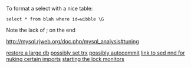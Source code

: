 To format a select with a nice table:

`select * from blah where id=wibble \G`

Note the lack of ; on the end

http://mysql.rjweb.org/doc.php/mysql_analysis#tuning

[restore a large db](https://stackoverflow.com/questions/13717277/how-can-i-import-a-large-14-gb-mysql-dump-file-into-a-new-mysql-database)
[possibly set trx](https://dba.stackexchange.com/questions/29963/dynamic-change-to-innodb-flush-log-at-trx-comm)
[possibly autocommit](https://serverfault.com/questions/146525/how-can-i-speed-up-a-mysql-restore-from-a-dump-file)
[link to sed nnd for nuking certain imports](https://stackoverflow.com/a/12226844)
[starting the lock monitors](https://dev.mysql.com/doc/refman/5.6/en/innodb-enabling-monitors.html)
